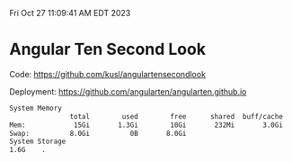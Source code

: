 Fri Oct 27 11:09:41 AM EDT 2023

# Angular Ten Second Look

Code: https://github.com/kusl/angulartensecondlook

Deployment: https://github.com/angularten/angularten.github.io

```bash
System Memory
               total        used        free      shared  buff/cache   available
Mem:            15Gi       1.3Gi        10Gi       232Mi       3.0Gi        13Gi
Swap:          8.0Gi          0B       8.0Gi
System Storage
1.6G	.
```
